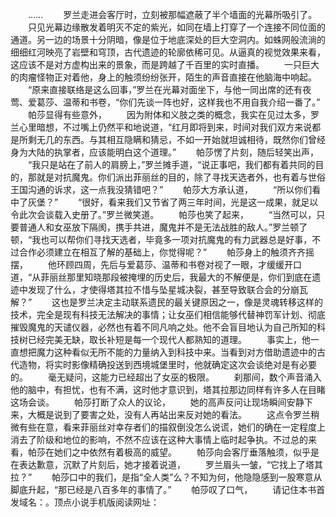 　　……
　　罗兰走进会客厅时，立刻被那幅遮蔽了半个墙面的光幕所吸引了。
　　只见光幕边缘散发着明灭不定的紫光，如同在墙上打穿了一个连接不同位面的通道。另一边的场景十分阴暗，像是位于地底深处的巨大空洞内。如蛛网般流淌的细细红河映亮了岩壁和穹顶，古代遗迹的轮廓依稀可见。从逼真的视觉效果来看，这应该不是对方虚构出来的景象，而是跨越了千百里的实时直播。
　　一只巨大的肉瘤怪物正对着他，身上的触须纷纷张开，陌生的声音直接在他脑海中响起。
　　“原来直接联络是这么回事，”罗兰在光幕对面坐下，与他一同出席的还有夜莺、爱葛莎、温蒂和书卷，“你们先谈一阵也好，这样我也不用自我介绍一番了。”
　　帕莎显得有些意外，
　　因为附体和义肢之类的概念，我实在见过太多，罗兰心里暗想，不过嘴上仍然平和地说道，“红月即将到来，时间对我们双方来说都是所剩无几的东西。与其相互隐瞒和猜忌，不如一开始就坦诚相待，既然你们曾经身为大陆的执掌者，应该能明白这个道理。”
　　帕莎愣了片刻，随后轻笑出声，
　　“我只是站在了前人的肩膀上，”罗兰摊手道，“说正事吧，我们都有着共同的目的，那就是对抗魔鬼。你们派出菲丽丝的目的，除了寻找天选者外，也有着与世俗王国沟通的诉求，这一点我没猜错吧？”
　　帕莎大方承认道，
　　“所以你们看中了灰堡？”
　　“很好，看来我们又节省了两三年时间，光是这一成果，就足以令此次会谈载入史册了。”罗兰微笑道。
　　帕莎也笑了起来，
　　“当然可以，只要普通人和女巫放下隔阂，携手共进，魔鬼并不是无法战胜的敌人。”罗兰顿了顿，“我也可以帮你们寻找天选者，毕竟多一项对抗魔鬼的有力武器总是好事，不过合作必须建立在相互了解的基础上，你觉得呢？”
　　帕莎身上的触须齐齐摇摆，
　　他环顾四周，先后与爱葛莎、温蒂和书卷对视了一眼，才缓缓开口道，“从菲丽丝那里知晓那段被掩埋的历史后，我最大的不解便是，你们到底在遗迹中发现了什么，才使得塔其拉不惜与坠星城决裂，甚至导致联合会的分崩瓦解？”
　　这也是罗兰决定主动联系遗民的最关键原因之一，像是灵魂转移这样的技术，完全是现有科技无法解决的事情；让女巫们相信能够代替神罚军计划、彻底摧毁魔鬼的天谴仪器，必然也有着不同凡响之处。他不会盲目地认为自己所知的科技树已经完美无缺，取长补短是每一个现代人都熟知的道理。
　　事实上，他一直想把魔力这种看似无所不能的力量纳入到科技中来。当看到对方借助遗迹中的古代造物，将实时影像精确投送到西境城堡里时，他就确定这次会谈绝对是有必要的。
　　毫无疑问，这能力已经超出了女巫的极限。
　　刹那间，数个声音涌入他的脑中，有担忧，也有不满，这时他才意识到，塔其拉那边同样有许多人在目睹这场会谈。
　　帕莎打断了众人的议论，
　　她的高声反问让现场瞬间安静下来，大概是说到了要害之处，没有人再站出来反对她的看法。
　　这点令罗兰稍微有些在意，看来菲丽丝对幸存者们的描叙倒没怎么说谎，她们的确在一定程度上消去了阶级和地位的影响，不然不应该在这种大事情上临时起争执。不过总的来看，帕莎在她们之中依然有着极高的威望。
　　帕莎向会客厅垂落触须，似乎是在表达歉意，沉默了片刻后，她才接着说道，
　　罗兰眉头一皱，“它找上了塔其拉？”
　　帕莎口中的我们，是指“全人类”么？不知为何，他隐隐感到一股寒意从脚底升起，“那已经是八百多年的事情了。”
　　帕莎叹了口气，
　　请记住本书首发域名：。顶点小说手机版阅读网址：